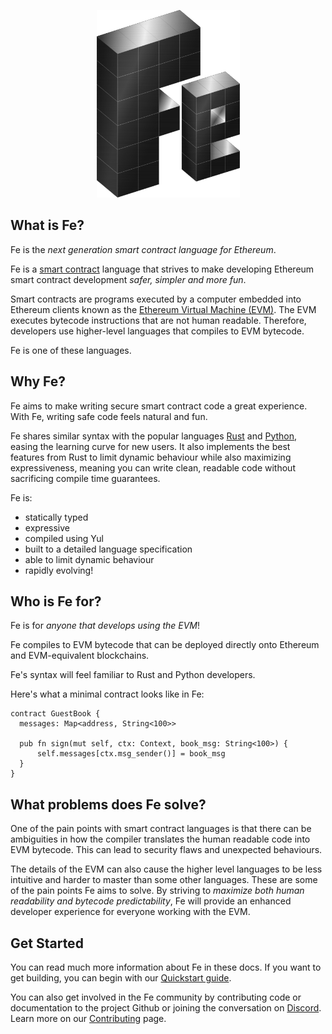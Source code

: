 
<br /><br />
<center><img alt="Fe logo" src="images/fe.png" height="300" ></center>

## What is Fe?

Fe is the *next generation smart contract language for Ethereum*.

Fe is a [smart contract](https://ethereum.org/en/smart-contracts/#introduction-to-smart-contracts) language that strives to make developing Ethereum smart contract development *safer, simpler and more fun*.

Smart contracts are programs executed by a computer embedded into Ethereum clients known as the [Ethereum Virtual Machine (EVM)](https://ethereum.org/en/developers/docs/evm/). The EVM executes bytecode instructions that are not human readable. Therefore, developers use higher-level languages that compiles to EVM bytecode. 

Fe is one of these languages.

## Why Fe?

Fe aims to make writing secure smart contract code a great experience. With Fe, writing safe code feels natural and fun.

Fe shares similar syntax with the popular languages [Rust](https://doc.rust-lang.org/book/) and [Python](https://www.python.org/), easing the learning curve for new users. It also implements the best features from Rust to limit dynamic behaviour while also maximizing expressiveness, meaning you can write clean, readable code without sacrificing compile time guarantees.

Fe is:
- statically typed
- expressive
- compiled using Yul
- built to a detailed language specification
- able to limit dynamic behaviour
- rapidly evolving!


## Who is Fe for?

Fe is for *anyone that develops using the EVM*!

Fe compiles to EVM bytecode that can be deployed directly onto Ethereum and EVM-equivalent blockchains.

Fe's syntax will feel familiar to Rust and Python developers.

Here's what a minimal contract looks like in Fe:

```fe
contract GuestBook {
  messages: Map<address, String<100>>

  pub fn sign(mut self, ctx: Context, book_msg: String<100>) {
      self.messages[ctx.msg_sender()] = book_msg
  }
}
```


## What problems does Fe solve?

One of the pain points with smart contract languages is that there can be ambiguities in how the compiler translates the human readable code into EVM bytecode. This can lead to security flaws and unexpected behaviours. 

The details of the EVM can also cause the higher level languages to be less intuitive and harder to master than some other languages. These are some of the pain points Fe aims to solve. By striving to *maximize both human readability and bytecode predictability*, Fe will provide an enhanced developer experience for everyone working with the EVM.


## Get Started

You can read much more information about Fe in these docs. If you want to get building, you can begin with our [Quickstart guide](quickstart/index.md).

You can also get involved in the Fe community by contributing code or documentation to the project Github or joining the conversation on [Discord](https://discord.gg/yCT6NYBb). Learn more on our [Contributing](contributing.md) page.